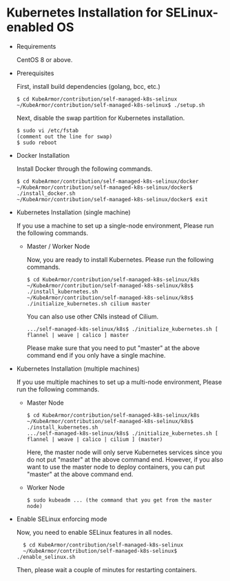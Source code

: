 # Kubernetes Installation for SELinux-enabled OS

* Requirements

  CentOS 8 or above.

* Prerequisites

  First, install build dependencies (golang, bcc, etc.)
  
  ```text
  $ cd KubeArmor/contribution/self-managed-k8s-selinux
  ~/KubeArmor/contribution/self-managed-k8s-selinux$ ./setup.sh
  ```

  Next, disable the swap partition for Kubernetes installation.

  ```text
  $ sudo vi /etc/fstab
  (comment out the line for swap)
  $ sudo reboot
  ```
  
* Docker Installation

  Install Docker through the following commands.

  ```text
  $ cd KubeArmor/contribution/self-managed-k8s-selinux/docker
  ~/KubeArmor/contribution/self-managed-k8s-selinux/docker$ ./install_docker.sh
  ~/KubeArmor/contribution/self-managed-k8s-selinux/docker$ exit
  ```
* Kubernetes Installation \(single machine\)

  If you use a machine to set up a single-node environment, Please run the following commands.

  * Master / Worker Node

    Now, you are ready to install Kubernetes. Please run the following commands.

    ```text
    $ cd KubeArmor/contribution/self-managed-k8s-selinux/k8s
    ~/KubeArmor/contribution/self-managed-k8s-selinux/k8s$ ./install_kubernetes.sh
    ~/KubeArmor/contribution/self-managed-k8s-selinux/k8s$ ./initialize_kubernetes.sh cilium master
    ```

    You can also use other CNIs instead of Cilium.

    ```text
    .../self-managed-k8s-selinux/k8s$ ./initialize_kubernetes.sh [ flannel | weave | calico ] master
    ```

    Please make sure that you need to put "master" at the above command end if you only have a single machine.

* Kubernetes Installation \(multiple machines\)

  If you use multiple machines to set up a multi-node environment, Please run the following commands.

  * Master Node

    ```text
    $ cd KubeArmor/contribution/self-managed-k8s-selinux/k8s
    ~/KubeArmor/contribution/self-managed-k8s-selinux/k8s$ ./install_kubernetes.sh
    .../self-managed-k8s-selinux/k8s$ ./initialize_kubernetes.sh [ flannel | weave | calico | cilium ] (master)
    ```

    Here, the master node will only serve Kubernetes services since you do not put "master" at the above command end. However, if you also want to use the master node to deploy containers, you can put "master" at the above command end.

  * Worker Node

    ```text
    $ sudo kubeadm ... (the command that you get from the master node)
    ```

* Enable SELinux enforcing mode

  Now, you need to enable SELinux features in all nodes.

  ```text
    $ cd KubeArmor/contribution/self-managed-k8s-selinux
    ~/KubeArmor/contribution/self-managed-k8s-selinux$ ./enable_selinux.sh
  ```
  Then, please wait a couple of minutes for restarting containers.
